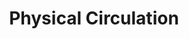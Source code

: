 ---
title: Physical Circulation
layout: dashboard
permalink: /physical-circulation.html
dashboard:
  data_sources:
    triannual: /kpidata/circulation.csv
  default_frequency: triannual
  default_tab: chart
  charts:
    - type: line
      title: Print Checkouts and Renewals
      datasets:
        - row_index: 0
        - row_index: 1
    - type: line
      title: Technology Check Outs
      datasets:
        - row_index: 2
---